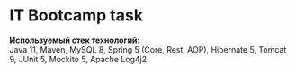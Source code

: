 # IT Bootcamp task
**Используемый стек технологий:**  
Java 11, Maven, MySQL 8, Spring 5 (Core, Rest, AOP), Hibernate 5,
Tomcat 9, JUnit 5, Mockito 5, Apache Log4j2

